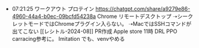 
- 07:21:25 
	ワークアウト
	プロテイン
	https://chatgpt.com/share/a9279e86-4960-44a4-b0ec-09bcfd54238a
	Chrome リモートデスクトップ
	➝シークレットモードではChromeプラグイン入らない。
	➝MacではSSHコマンドが出てこない
	[[レシトル-2024-08]] PR作成
	Apple store 11時
	DRL PPO carracing参考に。
	Imitation でも、venvやめる